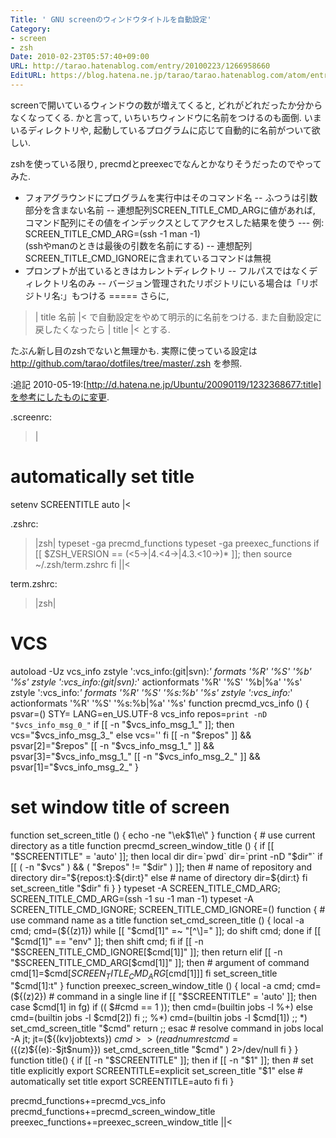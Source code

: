 ```yaml
---
Title: ' GNU screenのウィンドウタイトルを自動設定'
Category:
- screen
- zsh
Date: 2010-02-23T05:57:40+09:00
URL: http://tarao.hatenablog.com/entry/20100223/1266958660
EditURL: https://blog.hatena.ne.jp/tarao/tarao.hatenablog.com/atom/entry/6653586347149236345
---
```


screenで開いているウィンドウの数が増えてくると, どれがどれだったか分からなくなってくる. かと言って, いちいちウィンドウに名前をつけるのも面倒. いまいるディレクトリや, 起動しているプログラムに応じて自動的に名前がついて欲しい.

zshを使っている限り, precmdとpreexecでなんとかなりそうだったのでやってみた.
- フォアグラウンドにプログラムを実行中はそのコマンド名
-- ふつうは引数部分を含まない名前
-- 連想配列SCREEN_TITLE_CMD_ARGに値があれば, コマンド配列にその値をインデックスとしてアクセスした結果を使う
--- 例: SCREEN_TITLE_CMD_ARG=(ssh -1 man -1)<br />(sshやmanのときは最後の引数を名前にする)
-- 連想配列SCREEN_TITLE_CMD_IGNOREに含まれているコマンドは無視
- プロンプトが出ているときはカレントディレクトリ
-- フルパスではなくディレクトリ名のみ
-- バージョン管理されたリポジトリにいる場合は「リポジトリ名:」もつける
=====
さらに,
>|
title 名前
|<
で自動設定をやめて明示的に名前をつける. また自動設定に戻したくなったら
>|
title
|<
とする.

たぶん新し目のzshでないと無理かも. 実際に使っている設定は http://github.com/tarao/dotfiles/tree/master/.zsh を参照.

:追記 2010-05-19:[http://d.hatena.ne.jp/Ubuntu/20090119/1232368677:title]を参考にしたものに変更.

.screenrc:
>|
# automatically set title
setenv SCREENTITLE auto
|<

.zshrc:
>|zsh|
typeset -ga precmd_functions
typeset -ga preexec_functions
if [[ $ZSH_VERSION == (<5->|4.<4->|4.3.<10->)* ]]; then
  source ~/.zsh/term.zshrc
fi
||<

term.zshrc:
>|zsh|
# VCS
autoload -Uz vcs_info
zstyle ':vcs_info:(git|svn):*' formats '%R' '%S' '%b' '%s'
zstyle ':vcs_info:(git|svn):*' actionformats '%R' '%S' '%b|%a' '%s'
zstyle ':vcs_info:*' formats '%R' '%S' '%s:%b' '%s'
zstyle ':vcs_info:*' actionformats '%R' '%S' '%s:%b|%a' '%s'
function precmd_vcs_info () {
    psvar=()
    STY= LANG=en_US.UTF-8 vcs_info
    repos=`print -nD "$vcs_info_msg_0_"`
    if [[ -n "$vcs_info_msg_1_" ]]; then
        vcs="$vcs_info_msg_3_"
    else
        vcs=''
    fi
    [[ -n "$repos" ]] && psvar[2]="$repos"
    [[ -n "$vcs_info_msg_1_" ]] && psvar[3]="$vcs_info_msg_1_"
    [[ -n "$vcs_info_msg_2_" ]] && psvar[1]="$vcs_info_msg_2_"
}

# set window title of screen
function set_screen_title () { echo -ne "\ek$1\e\\" }
function { # use current directory as a title
    function precmd_screen_window_title () {
        if [[ "$SCREENTITLE" = 'auto' ]]; then
            local dir
            dir=`pwd`
            dir=`print -nD "$dir"`
            if [[ ( -n "$vcs" ) && ( "$repos" != "$dir" ) ]]; then
                # name of repository and directory
                dir="${repos:t}:${dir:t}"
            else
                # name of directory
                dir=${dir:t}
            fi
            set_screen_title "$dir"
        fi
    }
}
typeset -A SCREEN_TITLE_CMD_ARG; SCREEN_TITLE_CMD_ARG=(ssh -1 su -1 man -1)
typeset -A SCREEN_TITLE_CMD_IGNORE; SCREEN_TITLE_CMD_IGNORE=()
function { # use command name as a title
    function set_cmd_screen_title () {
        local -a cmd; cmd=(${(z)1})
        while [[ "$cmd[1]" =~ "[^\\]=" ]]; do shift cmd; done
        if [[ "$cmd[1]" == "env" ]]; then shift cmd; fi
        if [[ -n "$SCREEN_TITLE_CMD_IGNORE[$cmd[1]]" ]]; then
            return
        elif [[ -n "$SCREEN_TITLE_CMD_ARG[$cmd[1]]" ]]; then
            # argument of command
            cmd[1]=$cmd[$SCREEN_TITLE_CMD_ARG[$cmd[1]]]
        fi
        set_screen_title "$cmd[1]:t"
    }
    function preexec_screen_window_title () {
        local -a cmd; cmd=(${(z)2}) # command in a single line
        if [[ "$SCREENTITLE" = 'auto' ]]; then
            case $cmd[1] in
                fg)
                    if (( $#cmd == 1 )); then
                        cmd=(builtin jobs -l %+)
                    else
                        cmd=(builtin jobs -l $cmd[2])
                    fi
                    ;;
                %*)
                    cmd=(builtin jobs -l $cmd[1])
                    ;;
                *)
                    set_cmd_screen_title "$cmd"
                    return
                    ;;
            esac
            # resolve command in jobs
            local -A jt; jt=(${(kv)jobtexts})
            $cmd >>(read num rest
                cmd=(${(z)${(e):-\$jt$num}})
                set_cmd_screen_title "$cmd"
            ) 2>/dev/null
        fi
    }
}
function title() {
    if [[ -n "$SCREENTITLE" ]]; then
        if [[ -n "$1" ]]; then
            # set title explicitly
            export SCREENTITLE=explicit
            set_screen_title "$1"
        else
            # automatically set title
            export SCREENTITLE=auto
        fi
    fi
}

precmd_functions+=precmd_vcs_info
precmd_functions+=precmd_screen_window_title
preexec_functions+=preexec_screen_window_title
||<
